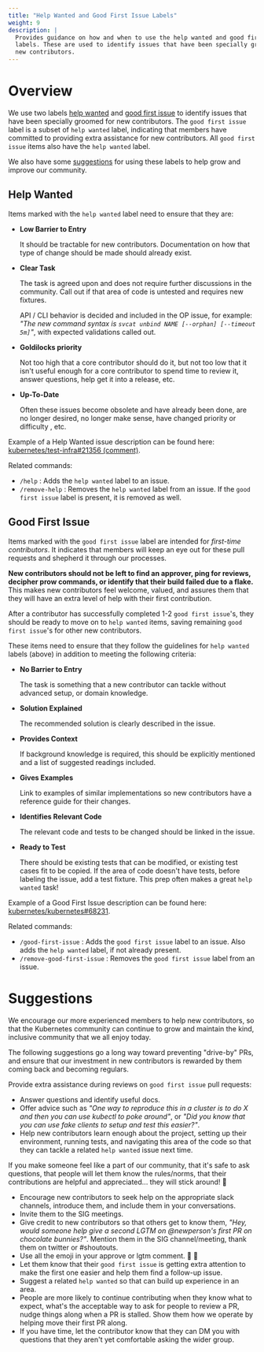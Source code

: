 ```yaml
---
title: "Help Wanted and Good First Issue Labels"
weight: 9
description: |
  Provides guidance on how and when to use the help wanted and good first issue
  labels. These are used to identify issues that have been specially groomed for
  new contributors.
---
```


# Overview

We use two labels [help wanted](#help-wanted) and [good first
issue](#good-first-issue) to identify issues that have been specially groomed
for new contributors. The `good first issue` label is a subset of `help wanted`
label, indicating that members have committed to providing extra assistance for
new contributors. All `good first issue` items also have the `help wanted`
label.

We also have some [suggestions](#suggestions) for using these labels to help
grow and improve our community.

## Help Wanted

Items marked with the `help wanted` label need to ensure that they are:

- **Low Barrier to Entry**

  It should be tractable for new contributors. Documentation on how that type of
  change should be made should already exist.

- **Clear Task**

  The task is agreed upon and does not require further discussions in the
  community. Call out if that area of code is untested and requires new
  fixtures.

  API / CLI behavior is decided and included in the OP issue, for example: _"The
  new command syntax is `svcat unbind NAME [--orphan] [--timeout 5m]`"_, with
  expected validations called out.

- **Goldilocks priority**

  Not too high that a core contributor should do it, but not too low that it
  isn't useful enough for a core contributor to spend time to review it, answer
  questions, help get it into a release, etc.

- **Up-To-Date**

  Often these issues become obsolete and have already been done, are no longer
  desired, no longer make sense, have changed priority or difficulty , etc.

Example of a Help Wanted issue description can be found here: [kubernetes/test-infra#21356 (comment)](https://github.com/kubernetes/test-infra/issues/21356#issuecomment-799972711).

Related commands:

- `/help` : Adds the `help wanted` label to an issue.
- `/remove-help` : Removes the `help wanted` label from an issue. If the
  `good first issue` label is present, it is removed as well.

## Good First Issue

Items marked with the `good first issue` label are intended for _first-time
contributors_. It indicates that members will keep an eye out for these pull
requests and shepherd it through our processes.

**New contributors should not be left to find an approver, ping for reviews,
decipher prow commands, or identify that their build failed due to a flake.**
This makes new contributors feel welcome, valued, and assures them that they
will have an extra level of help with their first contribution.

After a contributor has successfully completed 1-2 `good first issue`'s, they
should be ready to move on to `help wanted` items, saving remaining `good first
issue`'s for other new contributors.

These items need to ensure that they follow the guidelines for `help wanted`
labels (above) in addition to meeting the following criteria:

- **No Barrier to Entry**

  The task is something that a new contributor can tackle without advanced
  setup, or domain knowledge.

- **Solution Explained**

  The recommended solution is clearly described in the issue.

- **Provides Context**

  If background knowledge is required, this should be explicitly mentioned and a
  list of suggested readings included.

- **Gives Examples**

  Link to examples of similar implementations so new contributors have a
  reference guide for their changes.

- **Identifies Relevant Code**

  The relevant code and tests to be changed should be linked in the issue.

- **Ready to Test**

  There should be existing tests that can be modified, or existing test cases
  fit to be copied. If the area of code doesn't have tests, before labeling the
  issue, add a test fixture. This prep often makes a great `help wanted` task!

Example of a Good First Issue description can be found here: [kubernetes/kubernetes#68231](https://github.com/kubernetes/kubernetes/issues/68231).

Related commands:

- `/good-first-issue` : Adds the `good first issue` label to an issue. Also adds
  the `help wanted` label, if not already present.
- `/remove-good-first-issue` : Removes the `good first issue` label from an
  issue.

# Suggestions

We encourage our more experienced members to help new contributors, so that the
Kubernetes community can continue to grow and maintain the kind, inclusive
community that we all enjoy today.

The following suggestions go a long way toward preventing "drive-by" PRs, and
ensure that our investment in new contributors is rewarded by them coming back
and becoming regulars.

Provide extra assistance during reviews on `good first issue` pull requests:
- Answer questions and identify useful docs.
- Offer advice such as _"One way to reproduce this in a cluster is to do X and
  then you can use kubectl to    poke around"_, or _"Did you know that you can
  use fake clients to setup and test this easier?"_.
- Help new contributors learn enough about the project, setting up their
  environment, running tests, and navigating this area of the code so that they
  can tackle a related `help wanted` issue next time.

If you make someone feel like a part of our community, that it's safe to ask
questions, that people will let them know the rules/norms, that their
contributions are helpful and appreciated... they will stick around! 🌈
- Encourage new contributors to seek help on the appropriate slack channels,
  introduce them, and include them in your conversations.
- Invite them to the SIG meetings.
- Give credit to new contributors so that others get to know them, _"Hey, would
  someone help give a second LGTM on @newperson's first PR on chocolate
  bunnies?"_. Mention them in the SIG channel/meeting, thank them on twitter or
  #shoutouts.
- Use all the emoji in your approve or lgtm comment. 💖 🚀
- Let them know that their `good first issue` is getting extra attention to make
  the first one easier and help them find a follow-up issue.
- Suggest a related `help wanted` so that can build up experience in an area.
- People are more likely to continue contributing when they know what to expect,
  what's the acceptable way to ask for people to review a PR, nudge things along
  when a PR is stalled. Show them how we operate by helping move their first PR
  along.
- If you have time, let the contributor know that they can DM you with questions
  that they aren't yet comfortable asking the wider group.
